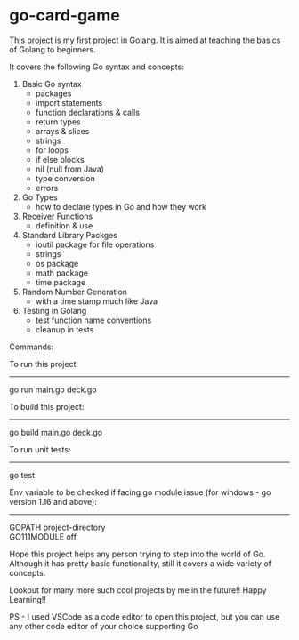 # go-card-game
This project is my first project in Golang. It is aimed at teaching the basics of Golang to beginners.  

It covers the following Go syntax and concepts:  

1) Basic Go syntax  
	- packages  
	- import statements  
	- function declarations & calls  
	- return types  
	- arrays & slices  
	- strings  
	- for loops  
	- if else blocks  
	- nil (null from Java)  
	- type conversion  
	- errors  
2) Go Types  
	- how to declare types in Go and how they work  
3) Receiver Functions  
	- definition & use  
4) Standard Library Packges  
	- ioutil package for file operations  
	- strings  
	- os package  
	- math package  
	- time package  
5) Random Number Generation  
	- with a time stamp much like Java  
6) Testing in Golang  
	- test function name conventions  
	- cleanup in tests  

Commands:  

To run this project:   
*******************  

go run main.go deck.go  

To build this project:  
*********************  

go build main.go deck.go  

To run unit tests:  
*****************  

go test  

Env variable to be checked if facing go module issue (for windows - go version 1.16 and above):     
**********************************************************************************************  

GOPATH project-directory  
GO111MODULE off  

Hope this project helps any person trying to step into the world of Go. Although it has pretty basic functionality, still it covers a wide variety of concepts.  

Lookout for many more such cool projects by me in the future!! Happy Learning!!   

PS - I used VSCode as a code editor to open this project, but you can use any other code editor of your choice supporting Go
